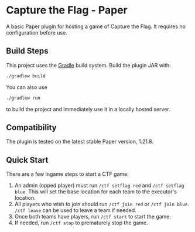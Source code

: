 # Capture the Flag - Paper

A basic Paper plugin for hosting a game of Capture the Flag. It requires no configuration before use.

## Build Steps

This project uses the [Gradle](<https://gradle.org/>) build system. Build the plugin JAR with:

```bash
./gradlew build
```

You can also use

```bash
./gradlew run
```

to build the project and immediately use it in a locally hosted server.

## Compatibility

The plugin is tested on the latest stable Paper version, 1.21.8.

## Quick Start

There are a few ingame steps to start a CTF game:

1. An admin (opped player) must run `/ctf setflag red` and `/ctf setflag blue`. This will set the base location for each
   team to the executor's location.
2. All players who wish to join should run `/ctf join red` or `/ctf join blue`. `/ctf leave` can be used to leave a team
   if needed.
3. Once both teams have players, run `/ctf start` to start the game.
4. If needed, run `/ctf stop` to prematurely stop the game.